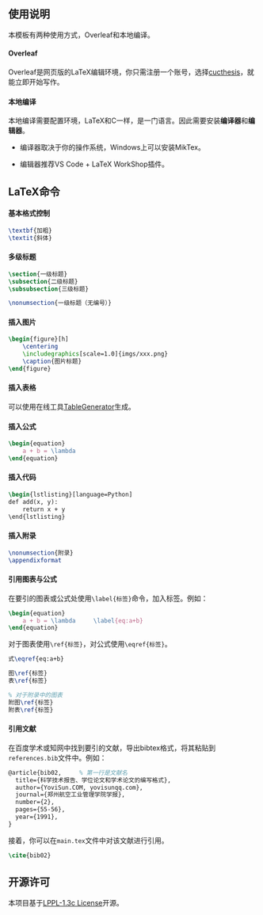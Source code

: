## 使用说明

本模板有两种使用方式，Overleaf和本地编译。

#### Overleaf

Overleaf是网页版的LaTeX编辑环境，你只需注册一个账号，选择[cucthesis](https://www.overleaf.com/latex/templates/cucthesis/fycxjcfshqrz)，就能立即开始写作。

#### 本地编译

本地编译需要配置环境，LaTeX和C一样，是一门语言。因此需要安装**编译器**和**编辑器**。

+   编译器取决于你的操作系统，Windows上可以安装MikTex。

+   编辑器推荐VS Code + LaTeX WorkShop插件。

## LaTeX命令

#### 基本格式控制

```latex
\textbf{加粗}
\textit{斜体}
```

#### 多级标题

```latex
\section{一级标题}
\subsection{二级标题}
\subsubsection{三级标题}

\nonumsection{一级标题（无编号）}
```

#### 插入图片

```latex
\begin{figure}[h]
    \centering
    \includegraphics[scale=1.0]{imgs/xxx.png}
    \caption{图片标题}
\end{figure}
```

#### 插入表格

可以使用在线工具[TableGenerator](https://www.tablesgenerator.com/)生成。

#### 插入公式

```latex
\begin{equation}
	a + b = \lambda
\end{equation}
```

#### 插入代码

```latex
\begin{lstlisting}[language=Python]
def add(x, y):
	return x + y
\end{lstlisting}
```

#### 插入附录

```latex
\nonumsection{附录}
\appendixformat
```

#### 引用图表与公式

在要引的图表或公式处使用`\label{标签}`命令，加入标签。例如：

```latex
\begin{equation}
	a + b = \lambda		\label{eq:a+b}
\end{equation}
```

对于图表使用`\ref{标签}`，对公式使用`\eqref{标签}`。

```latex
式\eqref{eq:a+b}

图\ref{标签}
表\ref{标签}

% 对于附录中的图表
附图\ref{标签}
附表\ref{标签}
```

#### 引用文献

在百度学术或知网中找到要引的文献，导出bibtex格式，将其粘贴到`references.bib`文件中。例如：

```latex
@article{bib02,		% 第一行是文献名
  title={科学技术报告、学位论文和学术论文的编写格式},
  author={YoviSun.COM, yovisunqq.com},
  journal={郑州航空工业管理学院学报},
  number={2},
  pages={55-56},
  year={1991},
}
```

接着，你可以在`main.tex`文件中对该文献进行引用。

```latex
\cite{bib02}
```

## 开源许可

本项目基于[LPPL-1.3c License](https://github.com/blueloveTH/cucthesis/blob/main/License)开源。